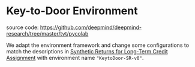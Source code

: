 # Key-to-Door Environment
source code: https://github.com/deepmind/deepmind-research/tree/master/tvt/pycolab

We adapt the environment framework and change some configurations to match the descriptions in [Synthetic Returns for Long-Term Credit Assignment](https://arxiv.org/abs/2102.12425) with environment name `"KeytoDoor-SR-v0"`.
